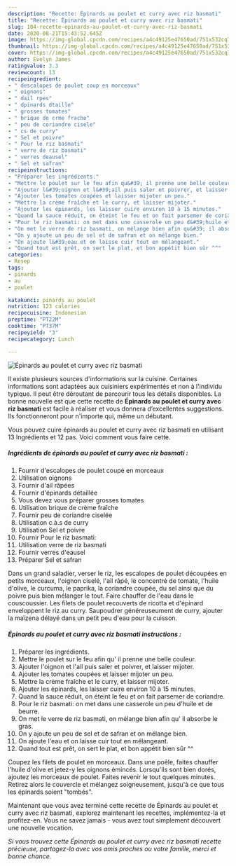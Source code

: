 ```yaml
---
description: "Recette: Épinards au poulet et curry avec riz basmati"
title: "Recette: Épinards au poulet et curry avec riz basmati"
slug: 104-recette-epinards-au-poulet-et-curry-avec-riz-basmati
date: 2020-08-21T15:43:52.645Z
image: https://img-global.cpcdn.com/recipes/a4c49125e47650ad/751x532cq70/epinards-au-poulet-et-curry-avec-riz-basmati-photo-principale-de-la-recette.jpg
thumbnail: https://img-global.cpcdn.com/recipes/a4c49125e47650ad/751x532cq70/epinards-au-poulet-et-curry-avec-riz-basmati-photo-principale-de-la-recette.jpg
cover: https://img-global.cpcdn.com/recipes/a4c49125e47650ad/751x532cq70/epinards-au-poulet-et-curry-avec-riz-basmati-photo-principale-de-la-recette.jpg
author: Evelyn James
ratingvalue: 3.3
reviewcount: 13
recipeingredient:
- " descalopes de poulet coup en morceaux"
- " oignons"
- " dail rpes"
- " dpinards dtaille"
- " grosses tomates"
- " brique de crme frache"
- " peu de coriandre cisele"
- " cs de curry"
- " Sel et poivre"
- " Pour le riz basmati"
- " verre de riz basmati"
- " verres deausel"
- " Sel et safran"
recipeinstructions:
- "Préparer les ingrédients."
- "Mettre le poulet sur le feu afin qu&#39; il prenne une belle couleur."
- "Ajouter l&#39;oignon et l&#39;ail puis saler et poivrer, et laisser mijoter."
- "Ajouter les tomates coupées et laisser mijoter un peu."
- "Mettre la crème fraîche et le curry, et laisser mijoter."
- "Ajouter les épinards, les laisser cuire environ 10 à 15 minutes."
- "Quand la sauce réduit, on éteint le feu et on fait parsemer de coriandre."
- "Pour le riz basmati: on met dans une casserole un peu d&#39;huile et de beurre."
- "On met le verre de riz basmati, on mélange bien afin qu&#39; il absorbe le gras."
- "On y ajoute un peu de sel et de safran et on mélange bien."
- "On ajoute l&#39;eau et on laisse cuir tout en mélangeant."
- "Quand tout est prêt, on sert le plat, et bon appétit bien sûr ^^"
categories:
- Resep
tags:
- pinards
- au
- poulet

katakunci: pinards au poulet 
nutrition: 123 calories
recipecuisine: Indonesian
preptime: "PT22M"
cooktime: "PT37M"
recipeyield: "3"
recipecategory: Lunch

---
```



![Épinards au poulet et curry avec riz basmati](https://img-global.cpcdn.com/recipes/a4c49125e47650ad/751x532cq70/epinards-au-poulet-et-curry-avec-riz-basmati-photo-principale-de-la-recette.jpg)

Il existe plusieurs sources d'informations sur la cuisine. Certaines informations sont adaptées aux cuisiniers expérimentés et non à l'individu typique. Il peut être déroutant de parcourir tous les détails disponibles. La bonne nouvelle est que cette recette de <strong> Épinards au poulet et curry avec riz basmati </strong> est facile à réaliser et vous donnera d’excellentes suggestions. Ils fonctionneront pour n'importe qui, même un débutant.

<!--inarticleads1-->

Vous pouvez cuire épinards au poulet et curry avec riz basmati en utilisant 13 Ingrédients et 12 pas. Voici comment vous faire cette.

##### Ingrédients de épinards au poulet et curry avec riz basmati :

1. Fournir  d&#39;escalopes de poulet coupé en morceaux
1. Utilisation  oignons
1. Fournir  d&#39;ail râpées
1. Fournir  d&#39;épinards détaillée
1. Vous devez vous préparer  grosses tomates
1. Utilisation  brique de crème fraîche
1. Fournir  peu de coriandre ciselée
1. Utilisation  c.à.s de curry
1. Utilisation  Sel et poivre
1. Fournir  Pour le riz basmati:
1. Utilisation  verre de riz basmati
1. Fournir  verres d&#39;eausel
1. Préparer  Sel et safran


Dans un grand saladier, verser le riz, les escalopes de poulet découpées en petits morceaux, l&#39;oignon ciselé, l&#39;ail râpé, le concentré de tomate, l&#39;huile d&#39;olive, le curcuma, le paprika, la coriandre coupée, du sel ainsi que du poivre puis bien mélanger le tout. Faire chauffer de l&#39;eau dans le couscoussier. Les filets de poulet recouverts de ricotta et d&#39;épinard enveloppent le riz au curry. Saupoudrer généreuseument de curry, ajouter la maïzena délayé dans un petit peu d&#39;eau pour la cuisson. 

<!--inarticleads2-->

##### Épinards au poulet et curry avec riz basmati instructions :

1. Préparer les ingrédients.
1. Mettre le poulet sur le feu afin qu&#39; il prenne une belle couleur.
1. Ajouter l&#39;oignon et l&#39;ail puis saler et poivrer, et laisser mijoter.
1. Ajouter les tomates coupées et laisser mijoter un peu.
1. Mettre la crème fraîche et le curry, et laisser mijoter.
1. Ajouter les épinards, les laisser cuire environ 10 à 15 minutes.
1. Quand la sauce réduit, on éteint le feu et on fait parsemer de coriandre.
1. Pour le riz basmati: on met dans une casserole un peu d&#39;huile et de beurre.
1. On met le verre de riz basmati, on mélange bien afin qu&#39; il absorbe le gras.
1. On y ajoute un peu de sel et de safran et on mélange bien.
1. On ajoute l&#39;eau et on laisse cuir tout en mélangeant.
1. Quand tout est prêt, on sert le plat, et bon appétit bien sûr ^^


Coupez les filets de poulet en morceaux. Dans une poêle, faites chauffer l&#39;huile d&#39;olive et jetez-y les oignons émincés. Lorsqu&#39;ils sont bien dorés, ajoutez les morceaux de poulet. Faites revenir le tout quelques minutes. Retirez alors le couvercle et mélangez soigneusement, jusqu&#39;à ce que tous les épinards soient &#34;tombés&#34;. 

<!--inarticleads1-->

<p>
Maintenant que vous avez terminé cette recette de Épinards au poulet et curry avec riz basmati, explorez maintenant les recettes, implémentez-la et profitez-en. Vous ne savez jamais - vous avez tout simplement découvert une nouvelle vocation.
</p>

<p>
<i>Si vous trouvez cette Épinards au poulet et curry avec riz basmati recette précieuse, partagez-la avec vos amis proches ou votre famille, merci et bonne chance.</i>
</p>
